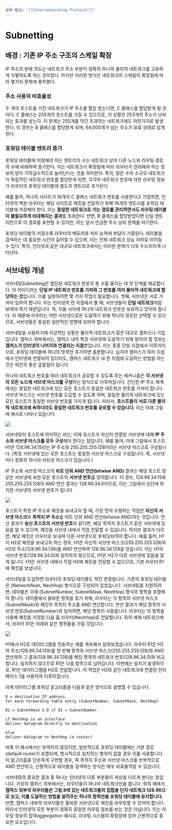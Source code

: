 ```yaml
---
상위 링크: "[[Internetworking Protocol]]"
---
```

# Subnetting

## 배경 : 기존 IP 주소 구조의 스케일 확장
IP 주소의 본래 의도는 네트워크 주소 부분이 정확히 하나의 물리적 네트워크를 고유하게 식별하도록 하는 것이었다. 하지만 이러한 방식은 네트워크의 스케일이 확장됨에 따라 몇가지 문제에 봉착했다.

### 주소 사용의 비효율성
두 개의 호스트를 가진 네트워크가 IP 주소를 할당 받는다면, C 클래스를 할당받게 될 것이다. C 클래스는 255개의 호스트를 가질 수 있으므로, 이 상황은 253개의 주소가 낭비되는 효과를 낳는다.
이 문제는 255개를 약간 초과하는 네트워크에도 마찬가지로 발생한다. 이 경우는 B 클래스를 할당받게 되며, 64,000개가 넘는 주소가 유휴 상태로 남게 된다.

### 포워딩 테이블 엔트리 증가
포워딩 테이블에 저장해야 하는 엔트리의 수는 네트워크 상의 다른 노드와 라우팅 경로의 수에 비례하여 증가한다. 이는 네트워크가 확장됨에 따라 라우터가 관리해야 하는 정보의 양이 기하급수적으로 늘어난다는 것을 의미한다. 특히, 많은 수의 소규모 네트워크가 독립적인 네트워크 번호를 할당받게 되면, 각각의 네트워크 번호에 대한 라우팅 정보가 라우터의 포워딩 테이블에 별도의 엔트리로 추가된다.

예를 들어, 하나의 사이트가 16개의 C 클래스 네트워크 번호를 사용한다고 가정하면, 인터넷의 백본 라우터는 해당 사이트로 패킷을 전달하기 위해 16개의 엔트리를 포워딩 테이블에 저장해야 한다. 이는 **동일한 네트워크로 가는 경로를 관리하면서도 라우팅 테이블이 불필요하게 비대해지는 결과**를 초래한다. 반면, B 클래스를 할당받았다면 단일 엔트리만으로 이 경로를 표현할 수 있지만, 이는 앞서 언급한 주소 낭비 문제를 야기한다.

포워딩 테이블이 커질수록 라우터의 메모리와 처리 능력에 부담이 가중된다. 테이블을 검색하는 데 필요한 시간이 길어질 수 있으며, 이는 전체 네트워크 성능 저하로 이어질 수 있다. 특히, 인터넷과 같은 대규모 네트워크에서는 이러한 문제가 더욱 두드러지게 나타난다.

## 서브네팅 개념
서브네팅*Subnetting*은 할당된 네트워크 번호의 총 수를 줄이는 데 첫 단계를 제공합니다. 이 아이디어는 **단일 IP 네트워크 번호를 가져와 그 번호를 여러 물리적 네트워크에 할당하는 것**입니다. 이를 실현하려면 몇 가지 작업이 필요합니다. 첫째, 서브넷은 서로 가까이 있어야 합니다. 이는 인터넷의 먼 지점에서 볼 때, 서브넷들이 **단일 네트워크**처럼 보여야 하기 때문입니다. 즉, 이들 사이에 하나의 네트워크 번호만 보유하고 있어야 합니다. 이 때문에 라우터는 어떤 서브넷으로든 도달하기 위해 하나의 경로만 선택할 수 있으므로, 서브넷들은 동일한 일반적인 방향에 있어야 합니다.

서브네팅을 사용하기에 이상적인 상황은 물리적 네트워크가 많은 대규모 캠퍼스나 기업입니다. 캠퍼스 외부에서는, 캠퍼스 내의 특정 서브넷에 도달하기 위해 알아야 할 정보는 **캠퍼스가 인터넷의 나머지와 연결되는 지점**뿐입니다. 이는 종종 단일 지점에서 이루어지므로, 포워딩 테이블에 하나의 항목만 추가하면 충분합니다. 심지어 캠퍼스가 여러 지점에서 인터넷에 연결되어 있더라도, 캠퍼스 네트워크 내 한 지점에 도달하는 방법을 아는 것은 여전히 좋은 출발점이 됩니다.

하나의 네트워크 번호를 여러 네트워크가 공유할 수 있도록 하는 메커니즘은 **각 서브넷의 모든 노드에 서브넷 마스크를 구성**하는 방식으로 이루어집니다. 간단한 IP 주소 체계에서는 동일한 네트워크에 있는 모든 호스트가 동일한 네트워크 번호를 가져야 합니다. 서브넷 마스크는 서브넷 번호를 도입할 수 있도록 하며, 동일한 물리적 네트워크에 있는 모든 호스트가 동일한 서브넷 번호를 가지게 됩니다. 따라서, **호스트들이 서로 다른 물리적 네트워크에 속하더라도 동일한 네트워크 번호를 공유할 수 있습니다**. 이는 아래 그림에 예시로 나타나 있습니다.

![](https://i.imgur.com/7gPcEXa.png)

서브네팅이 호스트에 의미하는 바는, 이제 호스트가 자신이 연결된 서브넷에 대해 **IP 주소와 서브넷 마스크를 모두 구성**해야 한다는 점입니다. 예를 들어, 아래 그림에서 호스트 H1은 128.96.34.15라는 IP 주소와 255.255.255.128이라는 서브넷 마스크로 구성됩니다. (특정 서브넷에 있는 모든 호스트는 동일한 서브넷 마스크로 구성됩니다. 즉, 서브넷마다 정확히 하나의 서브넷 마스크가 있습니다.)

IP 주소와 서브넷 마스크의 **비트 단위 AND 연산(bitwise AND)** 결과는 해당 호스트 및 같은 서브넷에 속한 모든 호스트의 **서브넷 번호**를 정의합니다. 이 경우, 128.96.34.15와 255.255.255.128의 AND 연산 결과는 128.96.34.0이므로, 이는 그림에서 상단에 위치한 서브넷의 서브넷 번호가 됩니다.

![](https://i.imgur.com/TlhSQ4G.png)

호스트가 특정 IP 주소로 패킷을 보내고자 할 때, 가장 먼저 수행하는 작업은 **자신의 서브넷 마스크**와 **목적지 IP 주소**를 비트 단위 AND 연산(bitwise AND)하는 것입니다. 연산 결과가 **송신 호스트의 서브넷 번호**와 같다면, 해당 목적지 호스트가 같은 서브넷에 있음을 알 수 있으며, 패킷을 서브넷 내에서 직접 전달할 수 있습니다. 하지만 결과가 다르면, 해당 패킷은 라우터로 보내져 다른 서브넷으로 포워딩되어야 합니다. 예를 들어, H1이 H2로 패킷을 보내고자 하는 경우, H1은 자신의 서브넷 마스크(255.255.255.128)와 H2의 주소(128.96.34.139)를 AND 연산하여 128.96.34.128을 얻습니다. 이는 H1의 서브넷 번호(128.96.34.0)와 일치하지 않으므로, H1은 H2가 다른 서브넷에 있음을 알게 됩니다. H1은 서브넷 내에서 직접 H2에 패킷을 전달할 수 없으므로, 기본 라우터 R1에 패킷을 보냅니다.

서브네팅을 도입하면 라우터의 포워딩 테이블도 약간 변경됩니다. 기존의 포워딩 테이블은 (NetworkNum, NextHop) 형식으로 구성되어 있었습니다. 서브네팅을 지원하려면, 테이블은 이제 (SubnetNumber, SubnetMask, NextHop) 형식의 항목을 포함해야 합니다. 테이블에서 올바른 항목을 찾기 위해, 라우터는 각 항목의 서브넷 마스크(SubnetMask)와 패킷의 목적지 주소를 AND 연산합니다. 연산 결과가 해당 항목의 서브넷 번호(SubnetNumber)와 일치하면, 해당 항목이 사용됩니다. 라우터는 이 항목을 사용해 패킷을 지정된 다음 홉 라우터(NextHop)로 전달합니다. 위의 예제 네트워크에서, 라우터 R1은 아래와 같은 항목들을 가질 것입니다.

![](https://i.imgur.com/uRRk1Bd.png)

H1에서 H2로 데이터그램을 전송하는 예를 계속해서 살펴보겠습니다. 라우터 R1은 H2의 주소(128.96.34.139)를 첫 번째 항목의 서브넷 마스크(255.255.255.128)와 AND 연산하여 그 결과(128.96.34.128)를 해당 항목의 네트워크 번호(128.96.34.0)와 비교합니다. 일치하지 않으므로 R1은 다음 항목으로 넘어갑니다. 이번에는 일치가 발생하므로, R1은 데이터그램을 H2로 전달합니다. 이 작업은 H2와 같은 네트워크에 연결된 인터페이스 1을 사용하여 이루어집니다.

이제 데이터그램 포워딩 알고리즘을 다음과 같은 방식으로 설명할 수 있습니다.
```
D = destination IP address  
for each forwarding table entry (SubnetNumber, SubnetMask, NextHop)

D1 = SubnetMask & D if D1 = SubnetNumber

if NextHop is an interface  
deliver datagram directly to destination

else  
deliver datagram to NextHop (a router)
```

비록 이 예시에서는 보여지지 않았지만, 일반적으로 포워딩 테이블에는 기본 경로(default route)가 포함되며, 명시적으로 일치하는 항목이 없을 경우 이를 사용합니다. 이 알고리즘을 단순하게 구현할 경우, 즉 목적지 주소와 서브넷 마스크를 반복적으로 AND 연산하고, 선형적으로 테이블을 검색하는 방식은 매우 비효율적일 수 있습니다.

서브네팅의 중요한 결과 중 하나는 인터넷의 다른 부분들이 세상을 다르게 본다는 점입니다. 가상의 캠퍼스 외부에서는, 라우터들이 하나의 네트워크만을 봅니다. 위의 예에서, **캠퍼스 외부의 라우터들은 그림 8에 있는 네트워크들의 집합을 단지 네트워크 128.96으로 보고, 이를 도달하는 방법을 알려주는 하나의 항목만을 포워딩 테이블에 유지합니다.** 반면, 캠퍼스 내부의 라우터들은 올바른 서브넷으로 패킷을 라우팅할 수 있어야 합니다. 따라서 인터넷의 모든 부분이 정확히 동일한 라우팅 정보를 보는 것은 아닙니다. 이는 라우팅 정보의 집약*aggregation* 예시로, 라우팅 시스템의 확장성에 있어 근본적으로 중요한 요소입니다. 